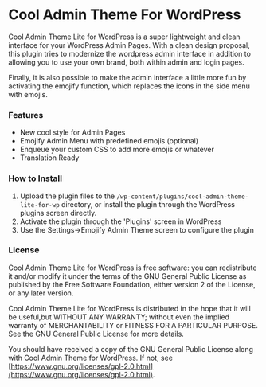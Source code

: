 # Cool Admin Theme For WordPress

Cool Admin Theme Lite for WordPress is a super lightweight and clean interface for your WordPress Admin Pages. With a clean design proposal, this plugin tries to modernize the wordpress admin interface in addition to allowing you to use your own brand, both within admin and login pages.

Finally, it is also possible to make the admin interface a little more fun by activating the emojify function, which replaces the icons in the side menu with emojis.


### Features


- New cool style for Admin Pages
- Emojify Admin Menu with predefined emojis (optional)
- Enqueue your custom CSS to add more emojis or whatever
- Translation Ready


### How to Install


1. Upload the plugin files to the `/wp-content/plugins/cool-admin-theme-lite-for-wp` directory, or install the plugin through the WordPress plugins screen directly.
2. Activate the plugin through the 'Plugins' screen in WordPress
3. Use the Settings->Emojify Admin Theme screen to configure the plugin


### License

Cool Admin Theme Lite for WordPress is free software: you can redistribute it and/or modify it under the terms of the GNU General Public License as published by the Free Software Foundation, either version 2 of the License, or any later version.

Cool Admin Theme Lite for WordPress is distributed in the hope that it will be useful,but WITHOUT ANY WARRANTY; without even the implied warranty of MERCHANTABILITY or FITNESS FOR A PARTICULAR PURPOSE. See the
GNU General Public License for more details.

You should have received a copy of the GNU General Public License along with Cool Admin Theme for WordPress. If not, see [https://www.gnu.org/licenses/gpl-2.0.html](https://www.gnu.org/licenses/gpl-2.0.html).